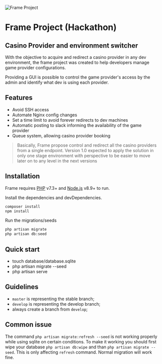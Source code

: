 ![Frame Project](https://www.videoslots.com/diamondbet/images/logo.png)
# Frame Project (Hackathon)

## Casino Provider and environment switcher

With the objective to acquire and redirect a casino provider in any dev environment, the frame project was created to
help developers manage game provider configurations.

Providing a GUI is possible to control the game provider's access by the admin and identify what dev is using each
provider.

## Features
- Avoid SSH access
- Automate Nginx config changes
- Set a time limit to avoid forever redirects to dev machines
- Automatic posting to slack informing the availability of the game provider
- Queue system, allowing casino provider booking


> Basically, Frame propose control and redirect all the casino providers from a single endpoint.
> Version 1.0 expected to apply the solution in only one stage environment with perspective to be easier to move later on to any  level in the next versions

## Installation
Frame requires [PHP](https://www.php.net/downloads.php) v7.3+ and [Node.js](https://nodejs.org/) v8.9+ to run.

Install the dependencies and devDependencies.

```sh
composer install
npm install
```

Run the migrations/seeds

```sh
php artisan migrate
php artisan db:seed
```

## Quick start

- touch database/database.sqlite
- php artisan migrate --seed
- php artisan serve

## Guidelines

- `master` is representing the stable branch;
- `develop` is representing the develop branch;
- always create a branch from `develop`;

## Common issue

The command `php artisan migrate:refresh --seed` is not working properly while using sqlite on certain conditions.
To make it working you should first wipe your database `php artisan db:wipe` and than `php artisan migrate --seed`.
This is only affecting `refresh` command. Normal migration will work fine.




